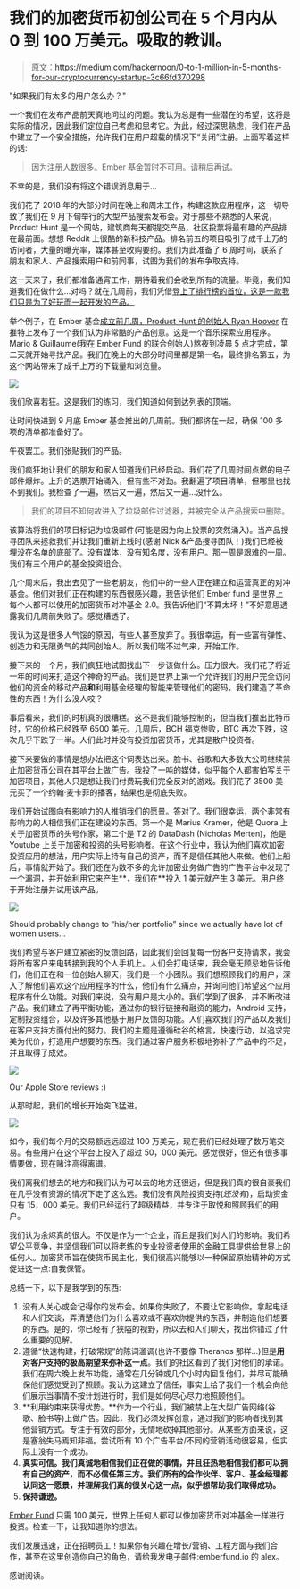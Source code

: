 # 我们的加密货币初创公司在 5 个月内从 0 到 100 万美元。吸取的教训。

> 原文：<https://medium.com/hackernoon/0-to-1-million-in-5-months-for-our-cryptocurrency-startup-3c66fd370298>

"如果我们有太多的用户怎么办？"

一个我们在发布产品前天真地问过的问题。我认为总是有一些潜在的希望，这将是实际的情况，因此我们定位自己考虑和思考它。为此，经过深思熟虑，我们在产品中建立了一个安全措施，允许我们在用户超载的情况下“关闭”注册。上面写着这样的话:

> 因为注册人数很多。Ember 基金暂时不可用。请稍后再试。

不幸的是，我们没有将这个错误消息用于…

我们花了 2018 年的大部分时间在晚上和周末工作，构建这款应用程序，这一切导致了我们在 9 月下旬举行的大型产品搜索发布会。对于那些不熟悉的人来说，Product Hunt 是一个网站，建筑商每天都提交产品，社区投票将最有趣的产品排在最前面。想想 Reddit 上很酷的新科技产品。排名前五的项目吸引了成千上万的访问者，大量的曝光率，媒体甚至收购要约。我们为此准备了 6 周时间，联系了朋友和家人、产品搜索用户和前同事，试图为我们的发布争取支持。

这一天来了，我们都准备通宵工作，期待着我们会收到所有的流量。毕竟，我们知道我们在做什么…对吗？就在几周前，我们凭借[登上了排行榜的首位，这是一款我们只是为了好玩而一起开发的产品。](https://www.producthunt.com/posts/jam-hunt)

举个例子，在 Ember 基金[成立前几周，Product Hunt 的创始人 Ryan Hoover](https://medium.com/u/c2146664c8e4?source=post_page-----3c66fd370298--------------------------------) 在推特上发布了一个我们认为非常酷的产品创意。这是一个音乐探索应用程序。Mario & Guillaume(我在 Ember Fund 的联合创始人)熬夜到凌晨 5 点才完成，第二天就开始寻找产品。我们在晚上的大部分时间里都是第一名，最终排名第五，为这个网站带来了成千上万的下载量和浏览量。

![](img/4b607d53c9857f3fbd800d415ab01035.png)

我们欣喜若狂。这是我们的练习，我们知道如何到达列表的顶端。

让时间快进到 9 月底 Ember 基金推出的几周前。我们都挤在一起，确保 100 多项的清单都准备好了。

午夜罢工。我们张贴我们的产品。

我们疯狂地让我们的朋友和家人知道我们已经启动。我们花了几周时间点燃的电子邮件爆炸。上升的选票开始涌入，但有些不对劲。我翻遍了项目清单，但哪里也找不到我们。我检查了一遍，然后又一遍，然后又一遍…没什么。

> 我们的项目不知何故进入了垃圾邮件过滤器，并被完全从产品搜索中删除。

该算法将我们的项目标记为垃圾邮件(可能是因为向上投票的突然涌入)。当产品搜寻团队来拯救我们并让我们重新上线时(感谢 Nick &产品搜寻团队！)我们已经被埋没在名单的底部了。没有媒体，没有知名度，没有用户。那一周是艰难的一周。我们有三个用户的基金投资组合。

几个周末后，我出去见了一些老朋友，他们中的一些人正在建立和运营真正的对冲基金。他们对我们正在构建的东西很感兴趣，我告诉他们 Ember fund 是世界上每个人都可以使用的加密货币对冲基金 2.0。我告诉他们“不算太坏！”不好意思透露我们几周前失败了。感觉糟透了。

我认为这是很多人气馁的原因，有些人甚至放弃了。我很幸运，有一些富有弹性、创造力和无限勇气的共同创始人。所以我们喘不过气来，开始工作。

接下来的一个月，我们疯狂地试图找出下一步该做什么。压力很大。我们花了将近一年的时间来打造这个神奇的产品。我们是世界上第一个允许我们的用户完全访问他们的资金的移动产品**和**利用基金经理的智能来管理他们的密码。我们建造了革命性的东西！为什么没人咬？

事后看来，我们的时机真的很糟糕。这不是我们能够控制的，但当我们推出比特币时，它的价格已经跌至 6500 美元。几周后，BCH 福克惨败，BTC 再次下跌，这次几乎下跌了一半。人们此时并没有投资加密货币，尤其是散户投资者。

接下来要做的事情是想办法把这个词表达出来。脸书、谷歌和大多数大公司继续禁止加密货币公司在其平台上做广告。我投了一吨的媒体，似乎每个人都害怕写关于加密项目，其他人只是想让我们付费玩我们完全反对的游戏。我们花了 3500 美元买了一个约翰·麦卡菲的播客，结果也是彻底失败。

我们开始试图向有影响力的人推销我们的愿景。答对了。我们很幸运，两个非常有影响力的人相信我们正在建设的东西。第一个是 Marius Kramer，他是 Quora 上关于加密货币的头号作家，第二个是 T2 的 DataDash (Nicholas Merten)，他是 Youtube 上关于加密和投资的头号影响者。在这个行业中，我认为他们喜欢加密投资应用的想法，用户实际上持有自己的资产，而不是信任其他人来做。他们上船后，事情就开始了。我们还在为数不多的允许加密业务做广告的广告平台中发现了一个漏洞，并开始利用它来产生**，我们在**投入 1 美元就产生 3 美元。用户终于开始注册并试用该产品。

![](img/fad36f17109c5893de395f379ac52d88.png)

Should probably change to “his/her portfolio” since we actually have lot of women users…

我们希望与客户建立紧密的反馈回路，因此我们会回复每一份客户支持请求，我会将所有客户来电转接到我的个人手机上。人们会打电话来，我会毫无顾忌地告诉他们，他们正在和一位创始人聊天，我们是一个小团队。我们想照顾我们的用户，深入了解他们喜欢这个应用程序的什么，他们有什么痛点，并询问他们希望这个应用程序有什么功能。对我们来说，没有用户是太小的。我们学到了很多，并不断改进产品。我们建立了再平衡功能，通过你的银行链接和融资的能力，Android 支持，定制投资组合，以及许多其他基于用户反馈的功能。人们喜欢我们的产品以及我们在客户支持方面付出的努力。我们的主题是遵循硅谷的格言，快速行动，以追求完美为代价，打造用户想要的东西。我们通过客户服务积极地弥补了产品中的不足，并且取得了成效。

![](img/4047c263c9ea97676fe37dd34ff5cf99.png)

Our Apple Store reviews :)

从那时起，我们的增长开始突飞猛进。

![](img/b1cda8cfead21cb0a86b2cf2dc1c9491.png)

如今，我们每个月的交易额远远超过 100 万美元，现在我们已经处理了数万笔交易。有些用户在这个平台上投入了超过 50，000 美元。感觉很好，但还有很多事情要做，现在赌注高得离谱。

我们离我们想去的地方和我们认为可以去的地方还很远，但是我们真的很自豪我们在几乎没有资源的情况下走了这么远。我们没有风险投资支持(*还没有*)，启动资金只有 15，000 美元。我们已经运行了超级精益，并专注于取悦和照顾我们的用户。

我们认为余烬真的很大。不仅是作为一个企业，而且是我们对人们的影响。我们希望公平竞争，并坚信我们可以将老练的专业投资者使用的金融工具提供给世界上的任何人。加密货币旨在使货币民主化，我们很高兴能够以一种保留原始精神的方式促进这一点:自我保管。

总结一下，以下是我学到的东西:

1.  没有人关心或会记得你的发布会。如果你失败了，不要让它影响你。拿起电话和人们交谈，弄清楚他们为什么喜欢或不喜欢你提供的东西，并制造他们想要的东西。是的，你已经有了狭隘的视野，所以去和人们聊天，找出你错过了什么重要的见解。
2.  遵循“快速构建，打破常规”的陈词滥调(也许不要像 Theranos 那样...)但是**用对客户支持的极高期望来弥补这一点**。我们的社区看到了我们对他们的承诺。我们在周六晚上发布功能，通常在几分钟或几个小时内回复他们，并尽可能确保他们感觉受到了照顾。我认为这建立了信任，事实上给了我们一个机会向他们展示当事情不按计划进行时，我们是如何尽心尽力地照顾他们。
3.  **利用约束来获得优势。**作为一个行业，我们被禁止在大型广告网络(谷歌、脸书等)上做广告。因此，我们必须发挥创意，通过我们的影响者找到其他营销方式。专注于有效的部分，无情地砍掉其他部分。从某些方面来说，这是塞翁失马焉知非福。尝试所有 10 个广告平台/不同的营销活动很容易，但实际上没有一个成功。
4.  **真实可信。我们真诚地相信我们正在做的事情，并且狂热地相信我们都可以拥有自己的资产，而不必信任第三方。我们所有的合作伙伴、客户、基金经理都认同这一愿景，并理解我们真的很关心这一点，似乎想帮助我们取得成功。**
5.  **保持谦逊。**

[Ember Fund](https://emberfund.app.link/hackernoon0to1million) 只需 100 美元，世界上任何人都可以像加密货币对冲基金一样进行投资。检查一下，让我知道你的想法。

我们发展迅速，正在招聘员工！如果你有兴趣在增长/营销、工程方面与我们合作，甚至在这里创造你自己的角色，请给我发电子邮件:emberfund.io 的 alex。

感谢阅读。